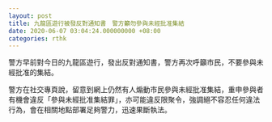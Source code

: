 ```yaml
---
layout: post
title: 九龍區遊行被發反對通知書　警方籲勿參與未經批准集結
date: 2020-06-07 03:04:24.000000000 +08:00
categories: rthk
---
```


警方早前對今日的九龍區遊行，發出反對通知書，警方再次呼籲市民，不要參與未經批准的集結。

警方在社交專頁說，留意到網上仍然有人煽動市民參與未經批准集結，重申參與者有機會違反「參與未經批准集結罪」，亦可能違反限聚令，強調絕不容忍任何違法行為，會在相關地點部署足夠警力，迅速果斷執法。
